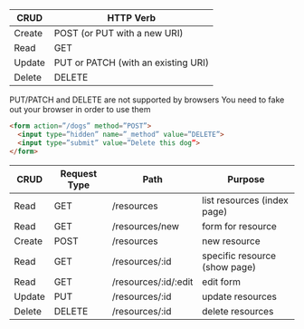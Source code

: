 | CRUD | HTTP Verb |
| --------| ---------|
| Create | POST (or PUT with a new URI) |
| Read | GET |
| Update | PUT or PATCH (with an existing URI) |
| Delete | DELETE |

PUT/PATCH and DELETE are not supported by browsers
You need to fake out your browser in order to use them

```html
<form action=”/dogs” method=”POST”>
  <input type=”hidden” name=”_method” value=”DELETE”>
  <input type=”submit” value=”Delete this dog”>
</form>
```


| CRUD | Request Type | Path | Purpose |
| -----| ------- | ------- | -----------|
| Read | GET | /resources | list resources (index page) |
| Read | GET | /resources/new | form for resource |
| Create | POST | /resources | new resource |
| Read | GET | /resources/:id | specific resource (show page) |
| Read | GET | /resources/:id/:edit | edit form |
| Update | PUT | /resources/:id | update resources |
| Delete | DELETE | /resources/:id | delete resources |



